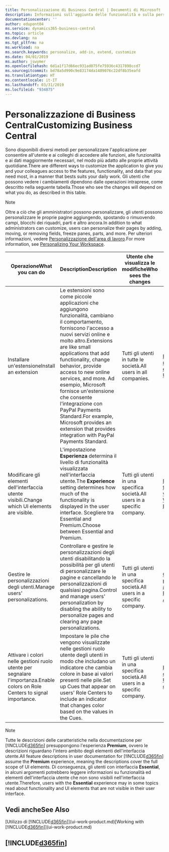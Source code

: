 ```yaml
---
title: Personalizzazione di Business Central | Documenti di Microsoft
description: Informazioni sull'aggiunta delle funzionalità e sulla personalizzazione di Business Central.
documentationcenter: ''
author: edupont04
ms.service: dynamics365-business-central
ms.topic: article
ms.devlang: na
ms.tgt_pltfrm: na
ms.workload: na
ms.search.keywords: personalize, add-in, extend, customize
ms.date: 04/01/2019
ms.author: jswymer
ms.openlocfilehash: 6d1a1f17d66ec931ad075fe75936c4317898ccd7
ms.sourcegitcommit: bd78a5d990c9e83174da1409076c22df8b35eafd
ms.translationtype: HT
ms.contentlocale: it-IT
ms.lasthandoff: 03/31/2019
ms.locfileid: "934875"
---
```

# <a name="customizing-business-central"></a><span data-ttu-id="6971f-103">Personalizzazione di Business Central</span><span class="sxs-lookup"><span data-stu-id="6971f-103">Customizing Business Central</span></span>
<span data-ttu-id="6971f-104">Sono disponibili diversi metodi per personalizzare l'applicazione per consentire all'utente e ai colleghi di accedere alle funzioni, alle funzionalità e ai dati maggiormente necessari, nel modo più adatto alle proprie attività quotidiane.</span><span class="sxs-lookup"><span data-stu-id="6971f-104">There are different ways to customize the application to give you and your colleagues access to the features, functionality, and data that you need most, in a manner that bests suits your daily work.</span></span> <span data-ttu-id="6971f-105">Gli utenti che possono vedere i cambiamenti dipendono dalle operazioni intraprese, come descritto nella seguente tabella.</span><span class="sxs-lookup"><span data-stu-id="6971f-105">Those who see the changes will depend on what you do, as described in this table.</span></span>

> [!NOTE]
> <span data-ttu-id="6971f-106">Oltre a ciò che gli amministratori possono personalizzare, gli utenti possono personalizzare le proprie pagine aggiungendo, spostando o rimuovendo campi, blocchi dei riquadri, parti e altro ancora.</span><span class="sxs-lookup"><span data-stu-id="6971f-106">In addition to what administrators can customize, users can personalize their pages by adding, moving, or removing fields, freeze panes, parts, and more.</span></span> <span data-ttu-id="6971f-107">Per ulteriori informazioni, vedere [Personalizzazione dell'area di lavoro](ui-personalization-user.md).</span><span class="sxs-lookup"><span data-stu-id="6971f-107">For more information, see [Personalizing Your Workspace](ui-personalization-user.md).</span></span>

| <span data-ttu-id="6971f-108">Operazione</span><span class="sxs-lookup"><span data-stu-id="6971f-108">What you can do</span></span>    |  <span data-ttu-id="6971f-109">Description</span><span class="sxs-lookup"><span data-stu-id="6971f-109">Description</span></span>  |  <span data-ttu-id="6971f-110">Utente che visualizza le modifiche</span><span class="sxs-lookup"><span data-stu-id="6971f-110">Who sees the changes</span></span>  |  <span data-ttu-id="6971f-111">Ulteriori informazioni</span><span class="sxs-lookup"><span data-stu-id="6971f-111">More information</span></span>  |
|-----|---------------|---------|-------|
|<span data-ttu-id="6971f-112">Installare un'estensione</span><span class="sxs-lookup"><span data-stu-id="6971f-112">Install an extension</span></span>|<span data-ttu-id="6971f-113">Le estensioni sono come piccole applicazioni che aggiungono funzionalità, cambiano il comportamento, forniscono l'accesso a nuovi servizi online e molto altro.</span><span class="sxs-lookup"><span data-stu-id="6971f-113">Extensions are like small applications that add functionality, change behavior, provide access to new online services, and more.</span></span> <span data-ttu-id="6971f-114">Ad esempio, Microsoft fornisce un'estensione che consente l'integrazione con PayPal Payments Standard.</span><span class="sxs-lookup"><span data-stu-id="6971f-114">For example, Microsoft provides an extension that provides integration with PayPal Payments Standard.</span></span>|<span data-ttu-id="6971f-115">Tutti gli utenti in tutte le società.</span><span class="sxs-lookup"><span data-stu-id="6971f-115">All users in all companies.</span></span>|[<span data-ttu-id="6971f-116">Personalizzazione utilizzando le estensioni</span><span class="sxs-lookup"><span data-stu-id="6971f-116">Customizing Using Extensions</span></span>](ui-extensions.md)|
|<span data-ttu-id="6971f-117">Modificare gli elementi dell'interfaccia utente visibili.</span><span class="sxs-lookup"><span data-stu-id="6971f-117">Change which UI elements are visible.</span></span>|<span data-ttu-id="6971f-118">L'impostazione **Esperienza** determina il livello di funzionalità visualizzata nell'interfaccia utente.</span><span class="sxs-lookup"><span data-stu-id="6971f-118">The **Experience** setting determines how much of the functionality is displayed in the user interface.</span></span> <span data-ttu-id="6971f-119">Scegliere tra Essential and Premium.</span><span class="sxs-lookup"><span data-stu-id="6971f-119">Choose between Essential and Premium.</span></span>|<span data-ttu-id="6971f-120">Tutti gli utenti in una specifica società.</span><span class="sxs-lookup"><span data-stu-id="6971f-120">All users in a specific company.</span></span>|[<span data-ttu-id="6971f-121">Modifica delle funzionalità visualizzate</span><span class="sxs-lookup"><span data-stu-id="6971f-121">Changing Which Features are Displayed</span></span>](ui-experiences.md)|
|<span data-ttu-id="6971f-122">Gestire le personalizzazioni degli utenti.</span><span class="sxs-lookup"><span data-stu-id="6971f-122">Manage users' personalizations.</span></span>|<span data-ttu-id="6971f-123">Controllare e gestire le personalizzazioni degli utenti disabilitando la possibilità per gli utenti di personalizzare le pagine e cancellando le personalizzazioni di qualsiasi pagina.</span><span class="sxs-lookup"><span data-stu-id="6971f-123">Control and manage users' personalization by disabling the ability to personalize pages and clearing any page personalizations.</span></span>|<span data-ttu-id="6971f-124">Tutti gli utenti in una specifica società.</span><span class="sxs-lookup"><span data-stu-id="6971f-124">All users in a specific company.</span></span>|[<span data-ttu-id="6971f-125">Gestione della personalizzazione come amministratore</span><span class="sxs-lookup"><span data-stu-id="6971f-125">Managing Personalization as an Administrator</span></span>](ui-personalization-manage.md)|
|<span data-ttu-id="6971f-126">Attivare i colori nelle gestioni ruolo utente per segnalare l'importanza.</span><span class="sxs-lookup"><span data-stu-id="6971f-126">Enable colors on Role Centers to signal importance.</span></span>|<span data-ttu-id="6971f-127">Impostare le pile che vengono visualizzate nelle gestioni ruolo utente degli utenti in modo che includano un indicatore che cambia colore in base ai valori presenti nelle pile.</span><span class="sxs-lookup"><span data-stu-id="6971f-127">Set up Cues that appear on users' Role Centers to include an indicator that changes color based on the values in the Cues.</span></span>|<span data-ttu-id="6971f-128">Tutti gli utenti in una specifica società.</span><span class="sxs-lookup"><span data-stu-id="6971f-128">All users in a specific company.</span></span>|[<span data-ttu-id="6971f-129">Impostare un indicatore colorato nelle pile</span><span class="sxs-lookup"><span data-stu-id="6971f-129">Setting Up a Colored Indicator on Cues</span></span>](admin-how-set-up-colored-indicator-on-cues.md)|

> [!NOTE]
> <span data-ttu-id="6971f-130">Tutte le descrizioni delle caratteristiche nella documentazione per [!INCLUDE[d365fin](includes/d365fin_md.md)] presuppongono l'esperienza **Premium**, ovvero le descrizioni riguardano l'intero ambito degli elementi dell'interfaccia utente.</span><span class="sxs-lookup"><span data-stu-id="6971f-130">All feature descriptions in user documentation for [!INCLUDE[d365fin](includes/d365fin_md.md)] assume the **Premium** experience, meaning the descriptions cover the full scope of UI elements.</span></span> <span data-ttu-id="6971f-131">Di conseguenza, gli utenti con interfaccia **Essential**, in alcuni argomenti potrebbero leggere informazioni su funzionalità ed elementi dell'interfaccia utente che non sono visibili nell'interfaccia utente.</span><span class="sxs-lookup"><span data-stu-id="6971f-131">Therefore, users with the **Essential** experience may in some topics read about functionality and UI elements that are not visible in their user interface.</span></span>

## <a name="see-also"></a><span data-ttu-id="6971f-132">Vedi anche</span><span class="sxs-lookup"><span data-stu-id="6971f-132">See Also</span></span>
<span data-ttu-id="6971f-133">[Utilizzo di [!INCLUDE[d365fin](includes/d365fin_md.md)]](ui-work-product.md)</span><span class="sxs-lookup"><span data-stu-id="6971f-133">[Working with [!INCLUDE[d365fin](includes/d365fin_md.md)]](ui-work-product.md)</span></span>  

## [!INCLUDE[d365fin](includes/free_trial_md.md)]  

